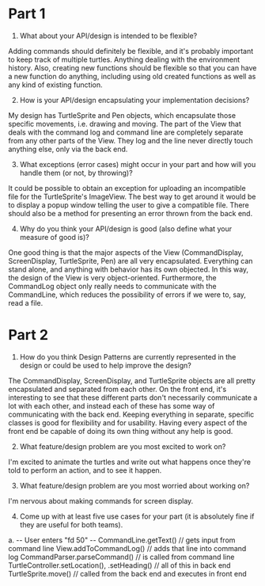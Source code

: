 # Part 1

1. What about your API/design is intended to be flexible?

Adding commands should definitely be flexible, and it's probably important to
keep track of multiple turtles. Anything dealing with the environment history.
Also, creating new functions should be flexible so that you can have a new
function do anything, including using old created functions as well as any kind
of existing function. 

2. How is your API/design encapsulating your implementation decisions?

My design has TurtleSprite and Pen objects, which encapsulate those specific
movements, i.e. drawing and moving. The part of the View that deals with the
command log and command line are completely separate from any other parts of
the View. They log and the line never directly touch anything else, only via 
the back end. 

3. What exceptions (error cases) might occur in your part and how will you 
handle them (or not, by throwing)?

It could be possible to obtain an exception for uploading an incompatible
file for the TurtleSprite's ImageView. The best way to get around it would be
to display a popup window telling the user to give a compatible file. There
should also be a method for presenting an error thrown from the back end.

4. Why do you think your API/design is good (also define what your measure of 
good is)?

One good thing is that the major aspects of the View (CommandDisplay, 
ScreenDisplay, TurtleSprite, Pen) are all very encapsulated. Everything can
stand alone, and anything with behavior has its own objected. In this way, the
design of the View is very object-oriented. Furthermore, the CommandLog object
only really needs to communicate with the CommandLine, which reduces the
possibility of errors if we were to, say, read a file.

# Part 2

1. How do you think Design Patterns are currently represented in the design or 
could be used to help improve the design?

The CommandDisplay, ScreenDisplay, and TurtleSprite objects are all pretty
encapsulated and separated from each other. On the front end, it's interesting
to see that these different parts don't necessarily communicate a lot with each
other, and instead each of these has some way of communicating with the back
end. Keeping everything in separate, specific classes is good for flexibility 
and for usability. Having every aspect of the front end be capable of doing
its own thing without any help is good.

2. What feature/design problem are you most excited to work on?

I'm excited to animate the turtles and write out what happens once they're told
to perform an action, and to see it happen.

3. What feature/design problem are you most worried about working on?

I'm nervous about making commands for screen display.

4. Come up with at least five use cases for your part (it is absolutely fine if
they are useful for both teams).

a. -- User enters "fd 50" --
    CommandLine.getText() // gets input from command line
    View.addToCommandLog() // adds that line into command log
    CommandParser.parseCommand() // is called from command line
    TurtleController.setLocation(), .setHeading() // all of this in back end
    TurtleSprite.move() // called from the back end and executes in front end